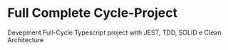 # Full Complete Cycle-Project
Devepment Full-Cycle Typescript project with JEST, TDD, SOLID e Clean Architecture

